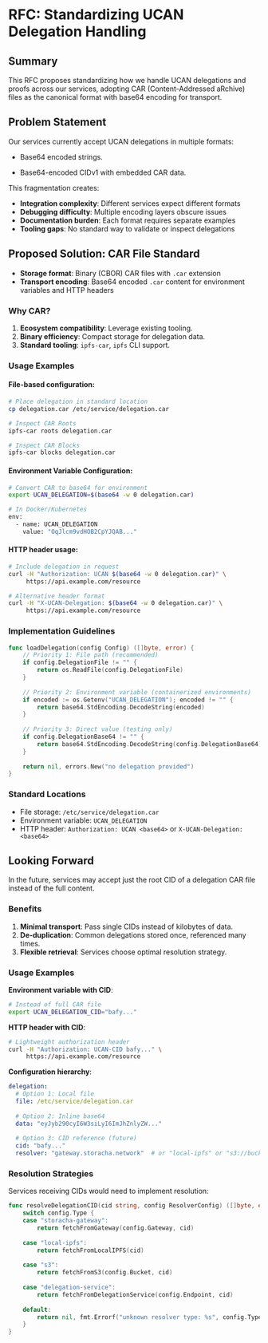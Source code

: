 # RFC: Standardizing UCAN Delegation Handling

## Summary

This RFC proposes standardizing how we handle UCAN delegations and proofs across our services, adopting CAR (Content-Addressed aRchive) files as the canonical format with base64 encoding for transport.

## Problem Statement

Our services currently accept UCAN delegations in multiple formats:

- Base64 encoded strings.

- Base64-encoded CIDv1 with embedded CAR data.

This fragmentation creates:

- **Integration complexity**: Different services expect different formats
- **Debugging difficulty**: Multiple encoding layers obscure issues
- **Documentation burden**: Each format requires separate examples
- **Tooling gaps**: No standard way to validate or inspect delegations

## Proposed Solution: CAR File Standard

- **Storage format**: Binary (CBOR) CAR files with `.car` extension
- **Transport encoding**: Base64 encoded `.car` content for environment variables and HTTP headers

### Why CAR?

1. **Ecosystem compatibility**: Leverage existing tooling.
2. **Binary efficiency**: Compact storage for delegation data.
3. **Standard tooling**: `ipfs-car`, `ipfs` CLI support.

### Usage Examples

#### File-based configuration:

```bash
# Place delegation in standard location
cp delegation.car /etc/service/delegation.car

# Inspect CAR Roots
ipfs-car roots delegation.car

# Inspect CAR Blocks
ipfs-car blocks delegation.car
```

#### Environment Variable Configuration:

```bash
# Convert CAR to base64 for environment
export UCAN_DELEGATION=$(base64 -w 0 delegation.car)

# In Docker/Kubernetes
env:
  - name: UCAN_DELEGATION
    value: "OqJlcm9vdHOB2CpYJQAB..."
```

#### HTTP header usage:

```bash
# Include delegation in request
curl -H "Authorization: UCAN $(base64 -w 0 delegation.car)" \
     https://api.example.com/resource

# Alternative header format
curl -H "X-UCAN-Delegation: $(base64 -w 0 delegation.car)" \
     https://api.example.com/resource

```

### Implementation Guidelines

```go
func loadDelegation(config Config) ([]byte, error) {
    // Priority 1: File path (recommended)
    if config.DelegationFile != "" {
        return os.ReadFile(config.DelegationFile)
    }
    
    // Priority 2: Environment variable (containerized environments)
    if encoded := os.Getenv("UCAN_DELEGATION"); encoded != "" {
        return base64.StdEncoding.DecodeString(encoded)
    }
    
    // Priority 3: Direct value (testing only)
    if config.DelegationBase64 != "" {
        return base64.StdEncoding.DecodeString(config.DelegationBase64)
    }
    
    return nil, errors.New("no delegation provided")
}
```

### Standard Locations

- File storage: `/etc/service/delegation.car`
- Environment variable: `UCAN_DELEGATION`
- HTTP header: `Authorization: UCAN <base64>` or `X-UCAN-Delegation: <base64>`

## Looking Forward

In the future, services may accept just the root CID of a delegation CAR file instead of the full content.

### Benefits

1. **Minimal transport**: Pass single CIDs instead of kilobytes of data.
2. **De-duplication**: Common delegations stored once, referenced many times.
3. **Flexible retrieval**: Services choose optimal resolution strategy.

### Usage Examples

**Environment variable with CID**:

```bash
# Instead of full CAR file
export UCAN_DELEGATION_CID="bafy..."
```

**HTTP header with CID**:

```bash
# Lightweight authorization header
curl -H "Authorization: UCAN-CID bafy..." \
     https://api.example.com/resource
```

**Configuration hierarchy**:

```yaml
delegation:
  # Option 1: Local file
  file: /etc/service/delegation.car
  
  # Option 2: Inline base64
  data: "eyJyb290cyI6W3siLyI6ImJhZnlyZW..."
  
  # Option 3: CID reference (future)
  cid: "bafy..."
  resolver: "gateway.storacha.network"  # or "local-ipfs" or "s3://bucket/delegations"
```

### Resolution Strategies

Services receiving CIDs would need to implement resolution:

```go
func resolveDelegationCID(cid string, config ResolverConfig) ([]byte, error) {
    switch config.Type {
    case "storacha-gateway":
        return fetchFromGateway(config.Gateway, cid)
    
    case "local-ipfs":
        return fetchFromLocalIPFS(cid)
    
    case "s3":
        return fetchFromS3(config.Bucket, cid)
    
    case "delegation-service":
        return fetchFromDelegationService(config.Endpoint, cid)
    
    default:
        return nil, fmt.Errorf("unknown resolver type: %s", config.Type)
    }
}
```